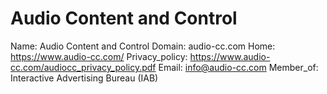 
# Audio Content and Control

Name: Audio Content and Control
Domain: audio-cc.com
Home: https://www.audio-cc.com/
Privacy_policy: https://www.audio-cc.com/audiocc_privacy_policy.pdf
Email: info@audio-cc.com
Member_of: Interactive Advertising Bureau (IAB)
